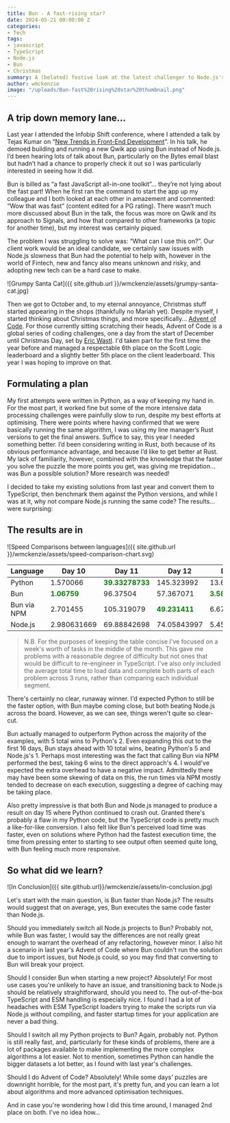 ```yaml
---
title: Bun - A fast-rising star?
date: 2024-05-21 00:00:00 Z
categories:
- Tech
tags:
- javascript
- TypeScript
- Node.js
- Bun
- Christmas
summary: A (belated) festive look at the latest challenger to Node.js's throne
author: wmckenzie
image: "/uploads/Bun-fast%20rising%20star%20thumbnail.png"
---
```


<style>
@media print, screen and (min-width: 64em) {
    table {
        margin-left: calc((16.66667% + .9375rem)* -1);
        margin-right: calc((16.66667% + .9375rem)* -1);
    }
}
</style>

## A trip down memory lane...

Last year I attended the Infobip Shift conference, where I attended a talk by Tejas Kumar on “[New Trends in Front-End Development](https://www.youtube.com/watch?v=VINfWbaFBVs&list=PLuAItjWV4peETEf336UJKvDsI5RWbshUa&index=31&pp=iAQB)”. In his talk, he demoed building and running a new Qwik app using Bun instead of Node.js. I’d been hearing lots of talk about Bun, particularly on the Bytes email blast but hadn’t had a chance to properly check it out so I was particularly interested in seeing how it did.

Bun is billed as “a fast JavaScript all-in-one toolkit”... they’re not lying about the fast part! When he first ran the command to start the app up my colleague and I both looked at each other in amazement and commented: “Wow that was fast” (content edited for a PG rating). There wasn’t much more discussed about Bun in the talk, the focus was more on Qwik and its approach to Signals, and how that compared to other frameworks (a topic for another time), but my interest was certainly piqued.

The problem I was struggling to solve was: “What can I use this on?”. Our client work would be an ideal candidate, we certainly saw issues with Node.js slowness that Bun had the potential to help with, however in the world of Fintech, new and fancy also means unknown and risky, and adopting new tech can be a hard case to make.

![Grumpy Santa Cat]({{ site.github.url }}/wmckenzie/assets/grumpy-santa-cat.jpg)

Then we got to October and, to my eternal annoyance, Christmas stuff started appearing in the shops (thankfully no Mariah yet). Despite myself, I started thinking about Christmas things, and more specifically… [Advent of Code](https://adventofcode.com/). For those currently sitting scratching their heads, Advent of Code is a global series of coding challenges, one a day from the start of December until Christmas Day, set by [Eric Wastl](http://was.tl/). I'd taken part for the first time the year before and managed a respectable 6th place on the Scott Logic leaderboard and a slightly better 5th place on the client leaderboard. This year I was hoping to improve on that.

## Formulating a plan

My first attempts were written in Python, as a way of keeping my hand in. For the most part, it worked fine but some of the more intensive data processing challenges were painfully slow to run, despite my best efforts at optimising. There were points where having confirmed that we were basically running the same algorithm, I was using my line manager’s Rust versions to get the final answers. Suffice to say, this year I needed something better. I’d been considering writing in Rust, both because of its obvious performance advantage, and because I’d like to get better at Rust. My lack of familiarity, however, combined with the knowledge that the faster you solve the puzzle the more points you get, was giving me trepidation… was Bun a possible solution? More research was needed!

I decided to take my existing solutions from last year and convert them to TypeScript, then benchmark them against the Python versions, and while I was at it, why not compare Node.js running the same code? The results... were surprising:

## The results are in

![Speed Comparisons between languages]({{ site.github.url }}/wmckenzie/assets/speed-comparison-chart.svg)

| Language      | Day 10                                          | Day 11                                              | Day 12                                            | Day 13                                           | Day 14                                              | Day 15                                              | Day 16                                              |
| ------------- | ----------------------------------------------- | --------------------------------------------------- | ------------------------------------------------- | ------------------------------------------------ | --------------------------------------------------- | --------------------------------------------------- | --------------------------------------------------- |
| Python        | 1.570066                                        | <span style="color:green"><b>39.33278733</b></span> | 145.323992                                        | 13.61234967                                      | 4243.105014                                         | Failed                                              | <span style="color:green"><b>1874.640703</b></span> |
| Bun         | <span style="color:green"><b>1.06759</b></span> | 96.37504                                            | 57.367071                                         | <span style="color:green"><b>3.588709</b></span> | 1139.287269                                         | 8118.08808                                          | 3896.015796                                         |
| Bun via NPM | 2.701455                                        | 105.319079                                          | <span style="color:green"><b>49.231411</b></span> | 6.679770667                                      | <span style="color:green"><b>975.7302437</b></span> | <span style="color:green"><b>8085.080331</b></span> | 3948.378316                                         |
| Node.js        | 2.980631669                                     | 69.88842698                                         | 74.05843997                                       | 5.454815348                                      | 1994.470144                                         | 10390.28093                                         | 3724.372108                                         |

> N.B. For the purposes of keeping the table concise I've focused on a week's worth of tasks in the middle of the month. This gave me problems with a reasonable degree of difficulty but not ones that would be difficult to re-engineer in TypeScript. I've also only included the average total time to load data and complete both parts of each problem across 3 runs, rather than comparing each individual segment.

There's certainly no clear, runaway winner. I'd expected Python to still be the faster option, with Bun maybe coming close, but both beating Node.js across the board. However, as we can see, things weren't quite so clear-cut.

Bun actually managed to outperform Python across the majority of the examples, with 5 total wins to Python's 2. Even expanding this out to the first 16 days, Bun stays ahead with 10 total wins, beating Python's 5 and Node.js's 1. Perhaps most interesting was the fact that calling Bun via NPM performed the best, taking
6 wins to the direct approach's 4. I would've expected the extra overhead to have a negative impact. Admittedly there may have been some skewing of data on this, the run
times via NPM mostly tended to decrease on each execution, suggesting a degree of caching may be taking place.

Also pretty impressive is that both Bun and Node.js managed to produce a result on day 15 where Python continued to crash out. Granted there's probably a flaw in my Python code,
but the TypeScript code is pretty much a like-for-like conversion. I also felt like Bun's perceived load time was faster, even on solutions where Python had the
fastest execution time, the time from pressing enter to starting to see output often seemed quite long, with Bun feeling much more responsive.

## So what did we learn?

![In Conclusion]({{ site.github.url}}/wmckenzie/assets/in-conclusion.jpg)

Let's start with the main question, is Bun faster than Node.js? The results would suggest that on average, yes, Bun executes the same code faster than Node.js.

Should you immediately switch all Node.js projects to Bun? Probably not, while Bun was faster, I would say the differences are not really great enough to warrant the
overhead of any refactoring, however minor. I also hit a scenario in last year's Advent of Code where Bun couldn't run the solution due to import issues, but Node.js could,
so you may find that converting to Bun will break your project.

Should I consider Bun when starting a new project? Absolutely! For most use cases you're unlikely to have an issue, and transitioning back to Node.js should be relatively 
straightforward, should you need to. The out-of-the-box TypeScript and ESM handling is especially nice. I found I had a lot of headaches with ESM TypeScript loaders trying to 
make the scripts run via Node.js without compiling, and faster startup times for your application are never a bad thing.

Should I switch all my Python projects to Bun? Again, probably not. Python is still really fast, and, particularly for these kinds of problems, there are a lot of packages
available to make implementing the more complex algorithms a lot easier. Not to mention, sometimes Python can handle the bigger datasets a lot better, as I found with last year's challenges.

Should I do Advent of Code? Absolutely! While some days' puzzles are downright horrible, for the most part, it's pretty fun, and you can learn a lot about algorithms and more
advanced optimisation techniques.

And in case you're wondering how I did this time around, I managed 2nd place on both. I've no idea how...
